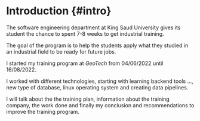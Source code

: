 # Introduction {#intro}

The software engineering department at King Saud University gives its student the chance to spent 7-8 weeks to get industrial training.

The goal of the program is to help the students apply what they studied in an industrial field to be ready for future jobs.

I started my training program at _GeoTech_ from 04/06/2022 until 16/08/2022.

I worked with different technologies, starting with learning backend tools ..., new type of database, linux operating system and creating data pipelines.

I will talk about the the training plan, information about the training company, the work done and finally my conclusion and recommendations to improve the training program. 







